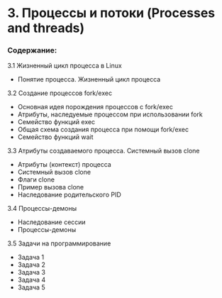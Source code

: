 # 3. Процессы и потоки (Processes and threads)

### Содержание:

3.1 Жизненный цикл процесса в Linux
  - Понятие процесса. Жизненный цикл процесса

3.2 Создание процессов fork/exec
  - Основная идея порождения процессов с fork/exec
  - Атрибуты, наследуемые процессом при использовании fork
  - Семейство функций exec
  - Общая схема создания процесса при помощи fork/exec
  - Семейство функций wait

3.3 Атрибуты создаваемого процесса. Системный вызов clone
  - Атрибуты (контекст) процесса
  - Системный вызов clone
  - Флаги clone
  - Пример вызова clone
  - Наследование родительского PID

3.4 Процессы-демоны
  - Наследование сессии
  - Процессы-демоны

3.5 Задачи на программирование
  - Задача 1
  - Задача 2
  - Задача 3
  - Задача 4
  - Задача 5
